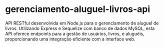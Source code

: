 # gerenciamento-aluguel-livros-api
API RESTful desenvolvida em Node.js para o gerenciamento de aluguel de livros. Utilizando Express e Sequelize com banco de dados MySQL, esta API oferece endpoints para a gestão de usuários, livros, e aluguéis, proporcionando uma integração eficiente com a interface web.
